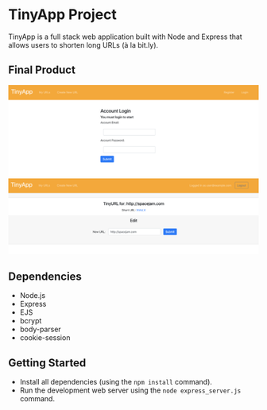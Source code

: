 # TinyApp Project

TinyApp is a full stack web application built with Node and Express that allows users to shorten long URLs (à la bit.ly).

## Final Product

!["Login page"](/docs/login.png?raw=true)
!["Tiny URL generator page"](/docs/tinyURL.png?raw=true)

## Dependencies

- Node.js
- Express
- EJS
- bcrypt
- body-parser
- cookie-session

## Getting Started

- Install all dependencies (using the `npm install` command).
- Run the development web server using the `node express_server.js` command.
